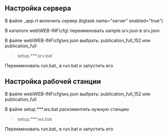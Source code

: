 ## Настройка сервера 


В файле _app.rt включить сервер (bgtask name="server" enabled="true") 

В каталоге web\WEB-INF\cfg\ переименовать sample.srv.json в srv.json

В файле web\WEB-INF\cfg\ws.json выбрать: publication_full_152 или publication_full


>setup.***.srv.bat

Переименовать run.bat_ в run.bat и запустить его



## Настройка рабочей станции


В файле web\WEB-INF\cfg\ws.json выбрать: publication_full_152 или publication_full

В файле setup.***.ws.bat раскоментить нужную станцию

>setup.***.ws.bat

Переименовать run.bat_ в run.bat и запустить его
